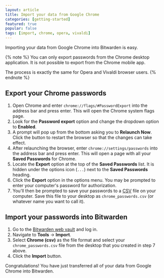 ```yaml
---
layout: article
title: Import your data from Google Chrome
categories: [getting-started]
featured: true
popular: false
tags: [import, chrome, opera, vivaldi]
---
```


Importing your data from Google Chrome into Bitwarden is easy. 

{% note %}
You can only export passwords from the Chrome desktop application. It is not possible to export from the Chrome mobile app.

The process is exactly the same for Opera and Vivaldi browser users.
{% endnote %}

## Export your Chrome passwords

1. Open Chrome and enter `chrome://flags/#PasswordExport` into the address bar and press enter. This will open the Chrome system flags page.
2. Look for the **Password export** option and change the dropdown option to **Enabled**.
3. A prompt will pop up from the bottom asking you to **Relaunch Now**. Click the button to restart the browser so that the changes can take effect.
4. After relaunching the browser, enter `chrome://settings/passwords` into the address bar and press enter. This will open a page with all your **Saved Passwords** for Chrome.
5. Locate the **Export** option at the top of the **Saved Passwords** list. It is hidden under the options icon (`...`) next to the **Saved Passwords** heading.
6. Click the **Export** option in the options menu. You may be prompted to enter your computer's password for authorization.
7. You'll then be prompted to save your passwords to a [CSV][csv] file on your computer. Save this file to your desktop as `chrome_passwords.csv` (or whatever name you want to call it).

## Import your passwords into Bitwarden

1. Go to the [Bitwarden web vault][bitwarden-vault] and log in.
2. Navigate to **Tools** &rarr; **Import**.
3. Select **Chrome (csv)** as the file format and select your `chrome_passwords.csv` file from the desktop that you created in step 7 above.
4. Click the **Import** button.

Congratulations! You have just transferred all of your data from Google Chrome into Bitwarden.

[csv]: https://en.wikipedia.org/wiki/Comma-separated_values
[bitwarden-vault]: https://vault.bitwarden.com
